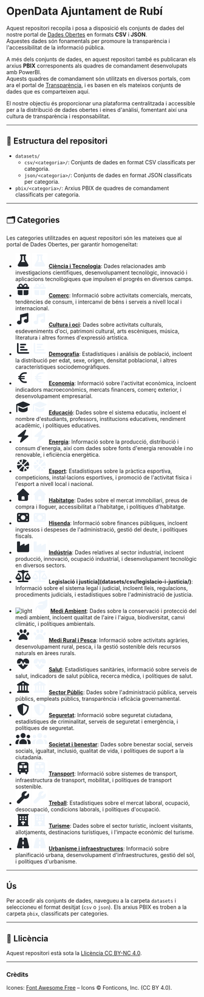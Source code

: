 # OpenData Ajuntament de Rubí

Aquest repositori recopila i posa a disposició els conjunts de dades del nostre portal de [Dades Obertes](https://www.seu-e.cat/ca/web/rubi/dades-obertes) en formats **CSV** i **JSON**.  
Aquestes dades són fonamentals per promoure la transparència i l'accessibilitat de la informació pública.

A més dels conjunts de dades, en aquest repositori també es publicaran els arxius **PBIX** corresponents als quadres de comandament desenvolupats amb PowerBI.  
Aquests quadres de comandament són utilitzats en diversos portals, com ara el portal de [Transparència](https://www.seu-e.cat/ca/web/rubi/govern-obert-i-transparencia), i es basen en els mateixos conjunts de dades que es comparteixen aquí.

El nostre objectiu és proporcionar una plataforma centralitzada i accessible per a la distribució de dades obertes i eines d'anàlisi, fomentant així una cultura de transparència i responsabilitat.

---

## 📂 Estructura del repositori

- `datasets/`
  - `csv/<categoria>/`: Conjunts de dades en format CSV classificats per categoria.
  - `json/<categoria>/`: Conjunts de dades en format JSON classificats per categoria.
- `pbix/<categoria>/`: Arxius PBIX de quadres de comandament classificats per categoria.

---

## 🗂 Categories

Les categories utilitzades en aquest repositori són les mateixes que al portal de Dades Obertes, per garantir homogeneïtat:

- ![light](assets/icons/flask-solid-full-light.svg#gh-light-mode-only) ![dark](assets/icons/flask-solid-full-dark.svg#gh-dark-mode-only) **[Ciència i Tecnologia](datasets/csv/ciencia-i-tecnologia/)**: Dades relacionades amb investigacions científiques, desenvolupament tecnològic, innovació i aplicacions tecnològiques que impulsen el progrés en diversos camps.
- ![light](assets/icons/gift-solid-full-light.svg#gh-light-mode-only) ![dark](assets/icons/gift-solid-full-dark.svg#gh-dark-mode-only) **[Comerç](datasets/csv/comerc/)**: Informació sobre activitats comercials, mercats, tendències de consum, i intercanvi de béns i serveis a nivell local i internacional.
- ![light](assets/icons/music-solid-full-light.svg#gh-light-mode-only) ![dark](assets/icons/music-solid-full-dark.svg#gh-dark-mode-only) **[Cultura i oci](datasets/csv/cultura-i-oci/)**: Dades sobre activitats culturals, esdeveniments d'oci, patrimoni cultural, arts escèniques, música, literatura i altres formes d'expressió artística.
- ![light](assets/icons/chart-bar-solid-full-light.svg#gh-light-mode-only) ![dark](assets/icons/chart-bar-solid-full-dark.svg#gh-dark-mode-only) **[Demografia](datasets/csv/demografia/)**: Estadístiques i anàlisis de població, incloent la distribució per edat, sexe, origen, densitat poblacional, i altres característiques sociodemogràfiques.
- ![light](assets/icons/euro-sign-solid-full-light.svg#gh-light-mode-only) ![dark](assets/icons/euro-sign-solid-full-dark.svg#gh-dark-mode-only) **[Economia](datasets/csv/economia/)**: Informació sobre l'activitat econòmica, incloent indicadors macroeconòmics, mercats financers, comerç exterior, i desenvolupament empresarial.
- ![light](assets/icons/graduation-cap-solid-full-light.svg#gh-light-mode-only) ![dark](assets/icons/graduation-cap-solid-full-dark.svg#gh-dark-mode-only) **[Educació](datasets/csv/educacio/)**: Dades sobre el sistema educatiu, incloent el nombre d'estudiants, professors, institucions educatives, rendiment acadèmic, i polítiques educatives.
- ![light](assets/icons/bolt-solid-full-light.svg#gh-light-mode-only) ![dark](assets/icons/bolt-solid-full-dark.svg#gh-dark-mode-only) **[Energia](datasets/csv/energia/)**: Informació sobre la producció, distribució i consum d'energia, així com dades sobre fonts d'energia renovable i no renovable, i eficiència energètica.
- ![light](assets/icons/basketball-solid-full-light.svg#gh-light-mode-only) ![dark](assets/icons/basketball-solid-full-dark.svg#gh-dark-mode-only) **[Esport](datasets/csv/esport/)**: Estadístiques sobre la pràctica esportiva, competicions, instal·lacions esportives, i promoció de l'activitat física i l'esport a nivell local i nacional.
- ![light](assets/icons/house-solid-full-light.svg#gh-light-mode-only) ![dark](assets/icons/house-solid-full-dark.svg#gh-dark-mode-only) **[Habitatge](datasets/csv/habitatge/)**: Dades sobre el mercat immobiliari, preus de compra i lloguer, accessibilitat a l'habitatge, i polítiques d'habitatge.
- ![light](assets/icons/money-bill-solid-full-light.svg#gh-light-mode-only) ![dark](assets/icons/money-bill-solid-full-dark.svg#gh-dark-mode-only) **[Hisenda](datasets/csv/hisenda/)**: Informació sobre finances públiques, incloent ingressos i despeses de l'administració, gestió del deute, i polítiques fiscals.
- ![light](assets/icons/industry-solid-full-light.svg#gh-light-mode-only) ![dark](assets/icons/industry-solid-full-dark.svg#gh-dark-mode-only) **[Indústria](datasets/csv/industria/)**: Dades relatives al sector industrial, incloent producció, innovació, ocupació industrial, i desenvolupament tecnològic en diversos sectors.
- ![light](assets/icons/scale-balanced-solid-full-light.svg#gh-light-mode-only) ![dark](assets/icons/scale-balanced-solid-full-dark.svg#gh-dark-mode-only) **Legislació i justícia](datasets/csv/legislacio-i-justicia/)**: Informació sobre el sistema legal i judicial, incloent lleis, regulacions, procediments judicials, i estadístiques sobre l'administració de justícia.
- ![light](assets/icons/leaf-solid-full-light.svg#gh-light-mode-only) ![dark](assets/icons/leaf-solid-full-dark.svg#gh-dark-mode-only) **[Medi Ambient](datasets/csv/medi-ambient/)**: Dades sobre la conservació i protecció del medi ambient, incloent qualitat de l'aire i l'aigua, biodiversitat, canvi climàtic, i polítiques ambientals.
- ![light](assets/icons/paw-solid-full-light.svg#gh-light-mode-only) ![dark](assets/icons/paw-solid-full-dark.svg#gh-dark-mode-only) **[Medi Rural i Pesca](datasets/csv/medi-rural-i-pesca/)**: Informació sobre activitats agràries, desenvolupament rural, pesca, i la gestió sostenible dels recursos naturals en àrees rurals.
- ![light](assets/icons/heart-pulse-solid-full-light.svg#gh-light-mode-only) ![dark](assets/icons/heart-pulse-solid-full-dark.svg#gh-dark-mode-only) **[Salut](datasets/csv/salut/)**: Estadístiques sanitàries, informació sobre serveis de salut, indicadors de salut pública, recerca mèdica, i polítiques de salut.
- ![light](assets/icons/building-columns-solid-full-light.svg#gh-light-mode-only) ![dark](assets/icons/building-columns-solid-full-dark.svg#gh-dark-mode-only) **[Sector Públic](datasets/csv/sector-public/)**: Dades sobre l'administració pública, serveis públics, empleats públics, transparència i eficàcia governamental.
- ![light](assets/icons/shield-halved-solid-full-light.svg#gh-light-mode-only) ![dark](assets/icons/shield-halved-solid-full-dark.svg#gh-dark-mode-only) **[Seguretat](datasets/csv/seguretat/)**: Informació sobre seguretat ciutadana, estadístiques de criminalitat, serveis de seguretat i emergència, i polítiques de seguretat.
- ![light](assets/icons/users-solid-full-light.svg#gh-light-mode-only) ![dark](assets/icons/users-solid-full-dark.svg#gh-dark-mode-only) **[Societat i benestar](datasets/csv/societat-i-benestar/)**: Dades sobre benestar social, serveis socials, igualtat, inclusió, qualitat de vida, i polítiques de suport a la ciutadania.
- ![light](assets/icons/bus-solid-full-light.svg#gh-light-mode-only) ![dark](assets/icons/bus-solid-full-dark.svg#gh-dark-mode-only) **[Transport](datasets/csv/transport/)**: Informació sobre sistemes de transport, infraestructura de transport, mobilitat, i polítiques de transport sostenible.
- ![light](assets/icons/wrench-solid-full-light.svg#gh-light-mode-only) ![dark](assets/icons/wrench-solid-full-dark.svg#gh-dark-mode-only) **[Treball](datasets/csv/treball/)**: Estadístiques sobre el mercat laboral, ocupació, desocupació, condicions laborals, i polítiques d'ocupació.
- ![light](assets/icons/hotel-solid-full-light.svg#gh-light-mode-only) ![dark](assets/icons/hotel-solid-full-dark.svg#gh-dark-mode-only) **[Turisme](datasets/csv/turisme/)**: Dades sobre el sector turístic, incloent visitants, allotjaments, destinacions turístiques, i l'impacte econòmic del turisme.
- ![light](assets/icons/road-solid-full-light.svg#gh-light-mode-only) ![dark](assets/icons/road-solid-full-dark.svg#gh-dark-mode-only) **[Urbanisme i infraestructures](datasets/csv/urbanisme-i-infraestructures/)**: Informació sobre planificació urbana, desenvolupament d'infraestructures, gestió del sòl, i polítiques d'urbanisme.

---

## Ús

Per accedir als conjunts de dades, navegueu a la carpeta `datasets` i seleccioneu el format desitjat (`csv` o `json`). Els arxius PBIX es troben a la carpeta `pbix`, classificats per categories.

---

## 📖 Llicència

Aquest repositori està sota la [Llicència CC BY-NC 4.0](LICENSE).

---

### Crèdits

Icones: [Font Awesome Free](https://fontawesome.com) – Icons © Fonticons, Inc. (CC BY 4.0).